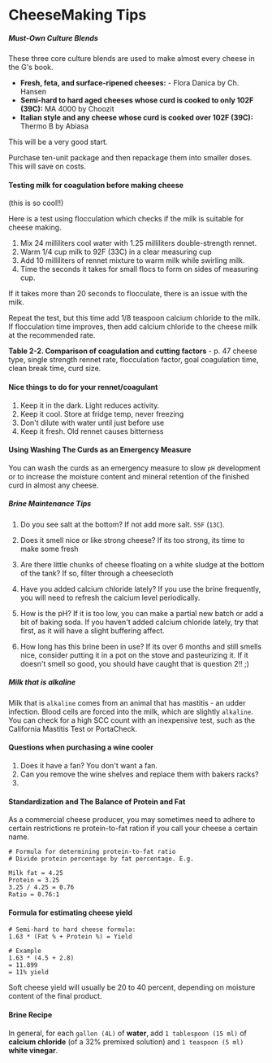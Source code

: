 # CheeseMaking Tips

##### Must-Own Culture Blends

These three core culture blends are used to make almost every cheese in the G's book.

* **Fresh, feta, and surface-ripened cheeses:** - Flora Danica by Ch. Hansen
* **Semi-hard to hard aged cheeses whose curd is cooked to only 102F (39C):** MA 4000 by Choozit
* **Italian style and any cheese whose curd is cooked over 102F (39C):** Thermo B by Abiasa

This will be a very good start.

Purchase ten-unit package and then repackage them into smaller doses. This will save on costs.


#### Testing milk for coagulation before making cheese

(this is so cool!!)

Here is a test using flocculation which checks if the milk is suitable for cheese making. 

1. Mix 24 milliliters cool water with 1.25 milliliters double-strength rennet.
2. Warm 1/4 cup milk to 92F (33C) in a clear measuring cup
3. Add 10 milliliters of rennet mixture to warm milk while swirling milk. 
4. Time the seconds it takes for small flocs to form on sides of measuring cup.

If it takes more than 20 seconds to flocculate, there is an issue with the milk. 

Repeat the test, but this time add 1/8 teaspoon calcium chloride to the milk. If flocculation time improves, then add calcium chloride to the cheese milk at the recommended rate.

**Table 2-2. Comparison of coagulation and cutting factors** - p. 47
cheese type, single strength rennet rate, flocculation factor, goal coagulation time, clean break time, curd size.

#### Nice things to do for your rennet/coagulant

1. Keep it in the dark. Light reduces activity.
2. Keep it cool. Store at fridge temp, never freezing
3. Don't dilute with water until just before use
4. Keep it fresh. Old rennet causes bitterness

#### Using Washing The Curds as an Emergency Measure

You can wash the curds as an emergency measure to slow `pH` development or to increase the moisture content and mineral retention of the finished curd in almost any cheese. 

##### Brine Maintenance Tips

1. Do you see salt at the bottom? If not add more salt. `55F` (`13C`).

2. Does it smell nice or like strong cheese? If its too strong, its time to make some fresh

3. Are there little chunks of cheese floating on a white sludge at the bottom of the tank? If so, filter through a cheesecloth

4. Have you added calcium chloride lately? If you use the brine frequently, you will need to refresh the calcium level periodically.

5. How is the pH? If it is too low, you can make a partial new batch or add a bit of baking soda. If you haven't added calcium chloride lately, try that first, as it will have a slight buffering affect.

6. How long has this brine been in use? If its over 6 months and still smells nice, consider putting it in a pot on the stove and pasteurizing it. If it doesn't smell so good, you should have caught that is question 2!! ;)

##### Milk that is alkaline

Milk that is `alkaline` comes from an animal that has mastitis - an udder infection. Blood cells are forced into the milk, which are slightly `alkaline`. You can check for a high SCC count with an inexpensive test, such as the California Mastitis Test or PortaCheck.

#### Questions when purchasing a wine cooler

1. Does it have a fan? You don't want a fan.
2. Can you remove the wine shelves and replace them with bakers racks?
3. 

#### Standardization and The Balance of Protein and Fat

As a commercial cheese producer, you may sometimes need to adhere to certain restrictions re protein-to-fat ration if you call your cheese a certain name.

	# Formula for determining protein-to-fat ratio
	# Divide protein percentage by fat percentage. E.g.
	
	Milk fat = 4.25
	Protein = 3.25
	3.25 / 4.25 = 0.76
	Ratio = 0.76:1
	

#### Formula	for estimating cheese yield

	# Semi-hard to hard cheese formula:
	1.63 * (Fat % + Protein %) = Yield
	
	# Example
	1.63 * (4.5 + 2.8)
	= 11.899
	= 11% yield

Soft cheese yield will usually be 20 to 40 percent, depending on moisture content of the final product.

#### Brine Recipe

In general, for each `gallon (4L)` of **water**, add `1 tablespoon (15 ml)` of **calcium chloride** (of a 32% premixed solution) and `1 teaspoon (5 ml)` **white vinegar**.